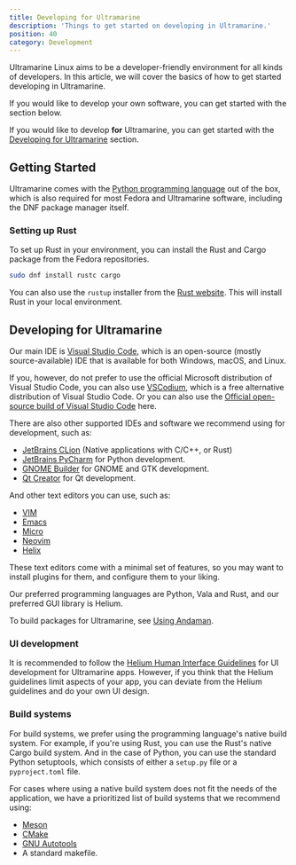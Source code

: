 ```yaml
---
title: Developing for Ultramarine
description: 'Things to get started on developing in Ultramarine.'
position: 40
category: Development
---
```


Ultramarine Linux aims to be a developer-friendly environment for all kinds of developers. In this article, we will cover the basics of how to get started developing in Ultramarine.

If you would like to develop your own software, you can get started with the section below.

If you would like to develop **for** Ultramarine, you can get started with the [Developing for Ultramarine](#developing-for-ultramarine) section.

## Getting Started

Ultramarine comes with the [Python programming language](https://www.python.org/) out of the box, which is also required for most Fedora and Ultramarine
software, including the DNF package manager itself.

### Setting up Rust

To set up Rust in your environment, you can install the Rust and Cargo package from the Fedora repositories.

```zsh
sudo dnf install rustc cargo
```

You can also use the `rustup` installer from the [Rust website](https://www.rust-lang.org/tools/install). This will install Rust in your local environment.

## Developing for Ultramarine

Our main IDE is [Visual Studio Code](https://code.visualstudio.com/), which is an open-source (mostly source-available) IDE that is available for both Windows, macOS, and Linux.

If you, however, do not prefer to use the official Microsoft distribution of Visual Studio Code, you can also use [VSCodium](https://www.vscodium.com/), which is a free alternative distribution of Visual Studio Code. Or you can also use the [Official open-source build of Visual Studio Code](https://github.com/microsoft/vscode) here.

There are also other supported IDEs and software we recommend using for development, such as:

- [JetBrains CLion](https://www.jetbrains.com/clion/) (Native applications with C/C++, or Rust)
- [JetBrains PyCharm](https://www.jetbrains.com/pycharm/) for Python development.
- [GNOME Builder](https://wiki.gnome.org/Apps/Builder) for GNOME and GTK development.
- [Qt Creator](https://www.qt.io/product/development-tools) for Qt development.

And other text editors you can use, such as:

- [VIM](https://www.vim.org/)
- [Emacs](https://www.gnu.org/software/emacs/)
- [Micro](https://micro-editor.github.io/)
- [Neovim](https://neovim.io/)
- [Helix](https://helix-editor.com/)

These text editors come with a minimal set of features, so you may want to install plugins for them, and configure them to your liking.

Our preferred programming languages are Python, Vala and Rust, and our preferred GUI library is Helium.

To build packages for Ultramarine, see [Using Andaman](/development/anda).

### UI development

It is recommended to follow the [Helium Human Interface Guidelines](https://developers.tauos.co/docs/hig) for UI development for Ultramarine apps. However, if you think that the Helium guidelines limit aspects of your app, you can deviate from the Helium guidelines and do your own UI design.

### Build systems

For build systems, we prefer using the programming language's native build system. For example, if you're using Rust, you can use the Rust's native Cargo build system. And in the case of Python, you can use the standard Python setuptools, which consists of either a `setup.py` file or a `pyproject.toml` file.

For cases where using a native build system does not fit the needs of the application, we have a prioritized list of build systems that we recommend using:

- [Meson](https://mesonbuild.com/)
- [CMake](https://cmake.org/)
- [GNU Autotools](https://www.gnu.org/software/automake/manual/html_node/Autotools-Introduction.html)
- A standard makefile.
